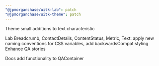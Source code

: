 ```yaml
---
"@jpmorganchase/uitk-lab": patch
"@jpmorganchase/uitk-theme": patch
---
```


Theme
small additions to text characteristic

Lab
Breadcrumb, ContactDetails, ContentStatus, Metric, Text: apply new naming conventions for CSS variables, add backwardsCompat styling
Enhance QA stories

Docs
add functionality to QAContainer
